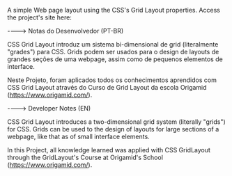 A simple Web page layout using the CSS's Grid Layout properties.
Access the project's site here: 

----> Notas do Desenvolvedor (PT-BR)

CSS Grid Layout introduz um sistema bi-dimensional de grid
(literalmente "grades") para CSS. Grids podem ser usados para
o design de layouts de grandes seções de uma webpage, assim
como de pequenos elementos de interface.

Neste Projeto, foram aplicados todos os conhecimentos aprendidos
com CSS Grid Layout através do Curso de Grid Layout da escola
Origamid (https://www.origamid.com/).

----> Developer Notes (EN)

CSS Grid Layout introduces a two-dimensional grid system
(literally "grids") for CSS. Grids can be used to the design
of layouts for large sections of a webpage, like that as of
small interface elements.

In this Project, all knowledge learned was applied with CSS
GridLayout through the GridLayout's Course at Origamid's School
(https://www.origamid.com/).
